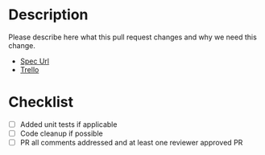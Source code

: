 # Description

Please describe here what this pull request changes and why we need this change.

* [Spec Url](https://docs.google.com/...)
* [Trello](https://trello.com/...)

# Checklist

- [ ] Added unit tests if applicable 
- [ ] Code cleanup if possible
- [ ] PR all comments addressed and at least one reviewer approved PR
